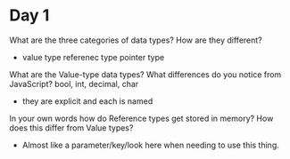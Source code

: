 # Day 1
What are the three categories of data types? How are they different?
- value type referenec type pointer type

What are the Value-type data types? What differences do you notice from JavaScript?
bool, int, decimal, char
- they are explicit and each is named

In your own words how do Reference types get stored in memory? How does this differ from Value types?
- Almost like a parameter/key/look here when needing to use this thing.